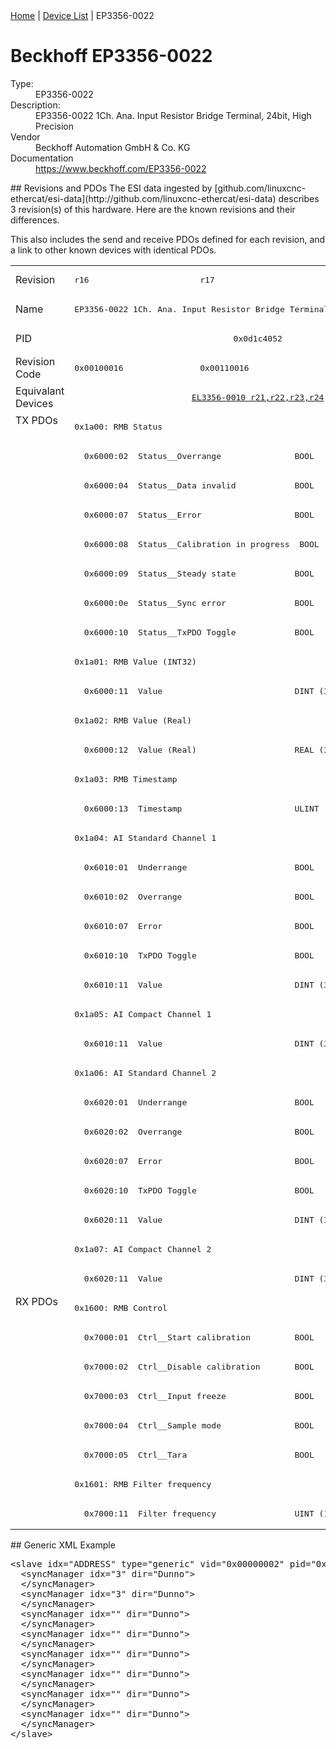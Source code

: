 <div class="nav"><a href="/esi-data">Home</a> | <a href="/esi-data/devices">Device List</a> | EP3356-0022</div>

#  Beckhoff EP3356-0022

<dl>
  <dt>Type:</dt><dd>EP3356-0022</dd>
  <dt>Description:</dt><dd>EP3356-0022 1Ch. Ana. Input Resistor Bridge Terminal, 24bit, High Precision</dd>
  <dt>Vendor</dt><dd>Beckhoff Automation GmbH & Co. KG</dd>
  <dt>Documentation</dt><dd><a href="https://www.beckhoff.com/EP3356-0022">https://www.beckhoff.com/EP3356-0022</a></dd>
</dl>
## Revisions and PDOs
The ESI data ingested by [github.com/linuxcnc-ethercat/esi-data](http://github.com/linuxcnc-ethercat/esi-data) describes 3 revision(s) of this hardware.  Here are the known revisions and their differences.

This also includes the send and receive PDOs defined for each revision, and a link to other known devices with identical PDOs.

<table>
<tr >
<td class="first">Revision</td>
<td ><pre>r16</pre></td>
<td ><pre>r17</pre></td>
<td ><pre>r22</pre></td>
</tr>
<tr >
<td class="first">Name</td>
<td  colspan=3 align="center"><pre>EP3356-0022 1Ch. Ana. Input Resistor Bridge Terminal, 24bit, High Precision</pre></td>
</tr>
<tr >
<td class="first">PID</td>
<td  colspan=3 align="center"><pre>0x0d1c4052</pre></td>
</tr>
<tr >
<td class="first">Revision Code</td>
<td ><pre>0x00100016</pre></td>
<td ><pre>0x00110016</pre></td>
<td ><pre>0x00160016</pre></td>
</tr>
<tr >
<td class="first">Equivalant Devices</td>
<td  colspan=3 align="center"><pre><a href="EL3356-0010">EL3356-0010 r21,r22,r23,r24</a></pre></td>
</tr>
<tr class="txpdo pdosection">
<td class="first" rowspan=30 valign=top>TX PDOs</td>
<td colspan=3 align="left"><pre>0x1a00: RMB Status</pre></td>
<td></td>
</tr>
<tr class="txpdo">
<td  colspan=3 align="left"><pre>  0x6000:02  Status__Overrange               BOOL</pre></td>
</tr>
<tr class="txpdo">
<td  colspan=3 align="left"><pre>  0x6000:04  Status__Data invalid            BOOL</pre></td>
</tr>
<tr class="txpdo">
<td  colspan=3 align="left"><pre>  0x6000:07  Status__Error                   BOOL</pre></td>
</tr>
<tr class="txpdo">
<td  colspan=3 align="left"><pre>  0x6000:08  Status__Calibration in progress  BOOL</pre></td>
</tr>
<tr class="txpdo">
<td  colspan=3 align="left"><pre>  0x6000:09  Status__Steady state            BOOL</pre></td>
</tr>
<tr class="txpdo">
<td  colspan=3 align="left"><pre>  0x6000:0e  Status__Sync error              BOOL</pre></td>
</tr>
<tr class="txpdo">
<td  colspan=3 align="left"><pre>  0x6000:10  Status__TxPDO Toggle            BOOL</pre></td>
</tr>
<tr class="txpdo pdosection">
<td  colspan=3 align="left"><pre>0x1a01: RMB Value (INT32)</pre></td>
</tr>
<tr class="txpdo">
<td  colspan=3 align="left"><pre>  0x6000:11  Value                           DINT (32 bits)</pre></td>
</tr>
<tr class="txpdo pdosection">
<td  colspan=3 align="left"><pre>0x1a02: RMB Value (Real)</pre></td>
</tr>
<tr class="txpdo">
<td  colspan=3 align="left"><pre>  0x6000:12  Value (Real)                    REAL (32 bits)</pre></td>
</tr>
<tr class="txpdo pdosection">
<td  colspan=3 align="left"><pre>0x1a03: RMB Timestamp</pre></td>
</tr>
<tr class="txpdo">
<td  colspan=3 align="left"><pre>  0x6000:13  Timestamp                       ULINT (64 bits)</pre></td>
</tr>
<tr class="txpdo pdosection">
<td  colspan=3 align="left"><pre>0x1a04: AI Standard Channel 1</pre></td>
</tr>
<tr class="txpdo">
<td  colspan=3 align="left"><pre>  0x6010:01  Underrange                      BOOL</pre></td>
</tr>
<tr class="txpdo">
<td  colspan=3 align="left"><pre>  0x6010:02  Overrange                       BOOL</pre></td>
</tr>
<tr class="txpdo">
<td  colspan=3 align="left"><pre>  0x6010:07  Error                           BOOL</pre></td>
</tr>
<tr class="txpdo">
<td  colspan=3 align="left"><pre>  0x6010:10  TxPDO Toggle                    BOOL</pre></td>
</tr>
<tr class="txpdo">
<td  colspan=3 align="left"><pre>  0x6010:11  Value                           DINT (32 bits)</pre></td>
</tr>
<tr class="txpdo pdosection">
<td  colspan=3 align="left"><pre>0x1a05: AI Compact Channel 1</pre></td>
</tr>
<tr class="txpdo">
<td  colspan=3 align="left"><pre>  0x6010:11  Value                           DINT (32 bits)</pre></td>
</tr>
<tr class="txpdo pdosection">
<td  colspan=3 align="left"><pre>0x1a06: AI Standard Channel 2</pre></td>
</tr>
<tr class="txpdo">
<td  colspan=3 align="left"><pre>  0x6020:01  Underrange                      BOOL</pre></td>
</tr>
<tr class="txpdo">
<td  colspan=3 align="left"><pre>  0x6020:02  Overrange                       BOOL</pre></td>
</tr>
<tr class="txpdo">
<td  colspan=3 align="left"><pre>  0x6020:07  Error                           BOOL</pre></td>
</tr>
<tr class="txpdo">
<td  colspan=3 align="left"><pre>  0x6020:10  TxPDO Toggle                    BOOL</pre></td>
</tr>
<tr class="txpdo">
<td  colspan=3 align="left"><pre>  0x6020:11  Value                           DINT (32 bits)</pre></td>
</tr>
<tr class="txpdo pdosection">
<td  colspan=3 align="left"><pre>0x1a07: AI Compact Channel 2</pre></td>
</tr>
<tr class="txpdo">
<td  colspan=3 align="left"><pre>  0x6020:11  Value                           DINT (32 bits)</pre></td>
</tr>
<tr class="rxpdo pdosection">
<td class="first" rowspan=8 valign=top>RX PDOs</td>
<td colspan=3 align="left"><pre>0x1600: RMB Control</pre></td>
<td></td>
</tr>
<tr class="rxpdo">
<td  colspan=3 align="left"><pre>  0x7000:01  Ctrl__Start calibration         BOOL</pre></td>
</tr>
<tr class="rxpdo">
<td  colspan=3 align="left"><pre>  0x7000:02  Ctrl__Disable calibration       BOOL</pre></td>
</tr>
<tr class="rxpdo">
<td  colspan=3 align="left"><pre>  0x7000:03  Ctrl__Input freeze              BOOL</pre></td>
</tr>
<tr class="rxpdo">
<td  colspan=3 align="left"><pre>  0x7000:04  Ctrl__Sample mode               BOOL</pre></td>
</tr>
<tr class="rxpdo">
<td  colspan=3 align="left"><pre>  0x7000:05  Ctrl__Tara                      BOOL</pre></td>
</tr>
<tr class="rxpdo pdosection">
<td  colspan=3 align="left"><pre>0x1601: RMB Filter frequency</pre></td>
</tr>
<tr class="rxpdo">
<td  colspan=3 align="left"><pre>  0x7000:11  Filter frequency                UINT (16 bits)</pre></td>
</tr>
</table>
## Generic XML Example
<pre class="xml">
&lt;slave idx="ADDRESS" type="generic" vid="0x00000002" pid="0x0d1c4052" configPdos="true"&gt;
  &lt;syncManager idx="3" dir="Dunno"&gt;
  &lt;/syncManager&gt;
  &lt;syncManager idx="3" dir="Dunno"&gt;
  &lt;/syncManager&gt;
  &lt;syncManager idx="" dir="Dunno"&gt;
  &lt;/syncManager&gt;
  &lt;syncManager idx="" dir="Dunno"&gt;
  &lt;/syncManager&gt;
  &lt;syncManager idx="" dir="Dunno"&gt;
  &lt;/syncManager&gt;
  &lt;syncManager idx="" dir="Dunno"&gt;
  &lt;/syncManager&gt;
  &lt;syncManager idx="" dir="Dunno"&gt;
  &lt;/syncManager&gt;
  &lt;syncManager idx="" dir="Dunno"&gt;
  &lt;/syncManager&gt;
&lt;/slave&gt;
</pre>

